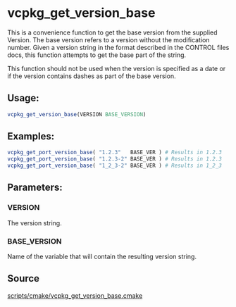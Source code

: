 # vcpkg_get_version_base

This is a convenience function to get the base version from the supplied
Version.
The base version refers to a version without the modification
number.
Given a version string in the format described in the CONTROL files docs,
this function attempts to get the base part of the string.

This function should not be used when the version is specified as a date or
if the version contains dashes as part of the base version.

## Usage:
```cmake
vcpkg_get_version_base(VERSION BASE_VERSION)
```

## Examples:
```cmake
vcpkg_get_port_version_base( "1.2.3"   BASE_VER ) # Results in 1.2.3
vcpkg_get_port_version_base( "1.2.3-2" BASE_VER ) # Results in 1.2.3
vcpkg_get_port_version_base( "1_2_3-2" BASE_VER ) # Results in 1_2_3
```

## Parameters:

### VERSION
The version string.

### BASE_VERSION
Name of the variable that will contain the resulting version string.


## Source
[scripts/cmake/vcpkg_get_version_base.cmake](https://github.com/Microsoft/vcpkg/blob/master/scripts/cmake/vcpkg_get_version_base.cmake)
